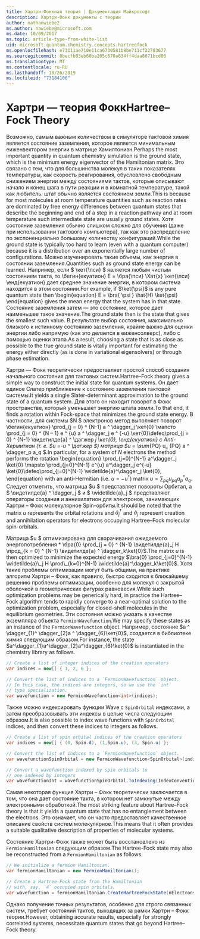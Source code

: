 ```yaml
---
title: Хартри-Фоккная теория | Документация Майкрософт
description: Хартри-Фокк документы с теории
author: nathanwiebe2
ms.author: nawiebe@microsoft.com
ms.date: 10/09/2017
ms.topic: article-type-from-white-list
uid: microsoft.quantum.chemistry.concepts.hartreefock
ms.openlocfilehash: e73111ae710e11ca6730581b8be711cf32783677
ms.sourcegitcommit: 8becfb03eb60ba205c670a634ff4daa8071bcd06
ms.translationtype: MT
ms.contentlocale: ru-RU
ms.lasthandoff: 10/26/2019
ms.locfileid: "73184106"
---
```

# <a name="hartreefock-theory"></a><span data-ttu-id="61dd9-103">Хартри — теория Фокк</span><span class="sxs-lookup"><span data-stu-id="61dd9-103">Hartree–Fock Theory</span></span>

<span data-ttu-id="61dd9-104">Возможно, самым важным количеством в симуляторе тактовой химия является состояние заземления, которое является минимальным еиженвектором энергии в матрице Хамилтониан.</span><span class="sxs-lookup"><span data-stu-id="61dd9-104">Perhaps the most important quantity in quantum chemistry simulation is the ground state, which is the minimum energy eigenvector of the Hamiltonian matrix.</span></span>
<span data-ttu-id="61dd9-105">Это связано с тем, что для большинства молекул в таких показателях температуры, как скорость реагирования, обусловлено свободным снижением энергии между состояниями тактов, которые описывают начало и конец шага в пути реакции и в комнатной температуре, такой как любитель. штат обычно является состоянием земли.</span><span class="sxs-lookup"><span data-stu-id="61dd9-105">This is because for most molecules at room temperature quantities such as reaction rates are dominated by free energy differences between quantum states that describe the beginning and end of a step in a reaction pathway and at room temperature such intermediate state are usually ground states.</span></span>
<span data-ttu-id="61dd9-106">Хотя состояние заземления обычно слишком сложно для обучения (даже при использовании тактового компьютера), так как это распределение по экспоненциально большому количеству конфигураций.</span><span class="sxs-lookup"><span data-stu-id="61dd9-106">While the ground state is typically too hard to learn (even with a quantum computer) because it is a distribution over an exponentially large number of configurations.</span></span>
<span data-ttu-id="61dd9-107">Можно изученировать такие объемы, как энергия в состоянии заземления.</span><span class="sxs-lookup"><span data-stu-id="61dd9-107">Quantities such as ground state energy can be learned.</span></span>
<span data-ttu-id="61dd9-108">Например, если $ \кет{\пси} $ является любым чистым состоянием такта, то \бегин{екуатион} E = \бра{\пси} \Хат{х} \кет{\пси} \енд{екуатион} дает среднее значение энергии, в котором система находится в этом состоянии.</span><span class="sxs-lookup"><span data-stu-id="61dd9-108">For example, if $\ket{\psi}$ is any pure quantum state then \begin{equation} E = \bra{ \psi } \hat{H} \ket{\psi} \end{equation} gives the mean energy that the system has in that state.</span></span>
<span data-ttu-id="61dd9-109">Состояние заземления затем — это состояние, которое дает наименьшее такое значение.</span><span class="sxs-lookup"><span data-stu-id="61dd9-109">The ground state then is the state that gives the smallest such value.</span></span> <span data-ttu-id="61dd9-110">В результате выбор состояния, максимально близкого к истинному состоянию заземления, крайне важно для оценки энергии либо напрямую (как это делается в еиженсолверс), либо с помощью оценки этапа.</span><span class="sxs-lookup"><span data-stu-id="61dd9-110">As a result, choosing a state that is as close as possible to the true ground state is vitally important for estimating the energy either directly (as is done in variational eigensolvers) or through phase estimation.</span></span>

<span data-ttu-id="61dd9-111">Хартри — Фокк теоретически предоставляет простой способ создания начального состояния для тактовых систем.</span><span class="sxs-lookup"><span data-stu-id="61dd9-111">Hartree–Fock theory gives a simple way to construct the initial state for quantum systems.</span></span> <span data-ttu-id="61dd9-112">Он дает единое Слатер приближение к состоянию заземления тактовой системы.</span><span class="sxs-lookup"><span data-stu-id="61dd9-112">It yields a single Slater-determinant approximation to the ground state of a quantum system.</span></span> <span data-ttu-id="61dd9-113">Для этого он находит поворот в Фокк пространстве, который уменьшает энергию штата земли.</span><span class="sxs-lookup"><span data-stu-id="61dd9-113">To that end, it finds a rotation within Fock-space that minimizes the ground state energy.</span></span> <span data-ttu-id="61dd9-114">В частности, для системы $N $ электронов метод выполняет поворот \бегин{екуатион} \prod_{j = 0} ^ {N-1} a ^ \dagger_j \кет{0} \мапсто \prod_{j = 0} ^ {N – 1} e ^ {u} a ^ \dagger_j e ^ {-u} \кет{0}\defeq\prod_{j = 0} ^ {N-1} \видетилде{а} ^ \дагжер _j \кет{0}, \енд{екуатион} с Anti-Хермитиан (т. е. $u =-u ^ \дагжер $) матрица $u = \sum_{PQ} u_ {PQ} a ^ \dagger_p a_q $.</span><span class="sxs-lookup"><span data-stu-id="61dd9-114">In particular, for a system of $N$ electrons the method performs the rotation \begin{equation} \prod_{j=0}^{N-1} a^\dagger_j \ket{0} \mapsto \prod_{j=0}^{N-1} e^{u} a^\dagger_j e^{-u} \ket{0}\defeq\prod_{j=0}^{N-1}  \widetilde{a}^\dagger_j  \ket{0}, \end{equation} with an anti-Hermitian (i.e. $u= -u^\dagger$) matrix $u = \sum_{pq} u_{pq} a^\dagger_p a_q$.</span></span> <span data-ttu-id="61dd9-115">Следует отметить, что матрица $u $ представляет повороты Орбитал, а $ \видетилде{а} ^ \dagger_j $ и $ \widetilde{a}_j $ представляют операторы создания и аннихилатион для электронов, занимающих Хартри – Фокк молекулярное Spin-орбиты.</span><span class="sxs-lookup"><span data-stu-id="61dd9-115">It should be noted that the matrix $u$ represents the orbital rotations and $\widetilde{a}^\dagger_j$ and $\widetilde{a}_j$ represent creation and annihilation operators for electrons occupying Hartree–Fock molecular spin-orbitals.</span></span>


<span data-ttu-id="61dd9-116">Матрица $u $ оптимизирована для сворачивания ожидаемого энергопотребления \* \бра{0} \prod_{j = 0} ^ {N-1} \видетилде{а}\_j H \прод\_{k = 0} ^ {N-1} \видетилде{а} ^ \dagger_k\ket{0}$.</span><span class="sxs-lookup"><span data-stu-id="61dd9-116">The matrix $u$ is then optimized to minimize the expected energy $\bra{0} \prod_{j=0}^{N-1}  \widetilde{a}\_j  H \prod\_{k=0}^{N-1}  \widetilde{a}^\dagger_k\ket{0}$.</span></span> <span data-ttu-id="61dd9-117">Хотя такие проблемы оптимизации могут быть общими, на практике алгоритм Хартри – Фокк, как правило, быстро сходится к ближайшему решению проблемы оптимизации, особенно для молекул с закрытой оболочкой в геометрических фигурах равновесия.</span><span class="sxs-lookup"><span data-stu-id="61dd9-117">While such optimization problems may be generically hard, in practice the Hartree–Fock algorithm tends to rapidly converge to a near-optimal solution to the optimization problem, especially for closed-shell molecules in the equilibrium geometries.</span></span> <span data-ttu-id="61dd9-118">Эти состояния можно указать в качестве экземпляра объекта `FermionWavefunction`.</span><span class="sxs-lookup"><span data-stu-id="61dd9-118">We may specify these states as an instance of the `FermionWavefunction` object.</span></span> <span data-ttu-id="61dd9-119">Например, состояние $a ^ \dagger_{1}^ \dagger_{2}a ^ \dagger_{6}\кет{0}$, создается в библиотеке химия следующим образом.</span><span class="sxs-lookup"><span data-stu-id="61dd9-119">For instance, the state $a^\dagger_{1}a^\dagger_{2}a^\dagger_{6}\ket{0}$ is instantiated in the chemistry library as follows.</span></span>
```csharp
// Create a list of integer indices of the creation operators
var indices = new[] { 1, 2, 6 };

// Convert the list of indices to a `FermionWavefunction` object.
// In this case, the indices are integers, so we use the `int`
// type specialization.
var wavefunction = new FermionWavefunction<int>(indices);
```
<span data-ttu-id="61dd9-120">Также можно индексировать функции Wave с `SpinOrbital` индексами, а затем преобразовывать эти индексы в целые числа следующим образом.</span><span class="sxs-lookup"><span data-stu-id="61dd9-120">It is also possible to index wave functions with `SpinOrbital` indices, and then convert these indices to integers as follows.</span></span>
```csharp
// Create a list of spin orbital indices of the creation operators
var indices = new[] { (0, Spin.d), (1,Spin.u), (3, Spin.u) };

// Convert the list of indices to a `FermionWavefunction` object.
var wavefunctionSpinOrbital = new FermionWavefunction<SpinOrbital>(indices.ToSpinOrbitals());

// Convert a wavefunction indexed by spin orbitals to
// one indexed by integers
var wavefunctionInt = wavefunctionSpinOrbital.ToIndexing(IndexConvention.UpDown);
```

<span data-ttu-id="61dd9-121">Самая некоторая функция Хартри – Фокк теоретически заключается в том, что она дает состояние такта, в котором нет замкнутые между электронными обработкой.</span><span class="sxs-lookup"><span data-stu-id="61dd9-121">The most striking feature about Hartree–Fock theory is that it yields a quantum state that has no entanglement between the electrons.</span></span>
<span data-ttu-id="61dd9-122">Это означает, что он часто предоставляет качественное описание свойств систем молекулярное.</span><span class="sxs-lookup"><span data-stu-id="61dd9-122">This means that it often provides a suitable qualitative description of properties of molecular systems.</span></span> 

<span data-ttu-id="61dd9-123">Состояние Хартри-Фокк также может быть восстановлено из `FermionHamiltonian` следующим образом.</span><span class="sxs-lookup"><span data-stu-id="61dd9-123">The Hartree-Fock state may also be reconstructed from a `FermionHamiltonian`  as follows.</span></span>
```csharp
// We initialize a fermion Hamiltonian.
var fermionHamiltonian = new FermionHamiltonian();

// Create a Hartree-Fock state from the Hamiltonian 
// with, say, `4` occupied spin orbitals.
var wavefunction = fermionHamiltonian.CreateHartreeFockState(nElectrons: 4);
```

<span data-ttu-id="61dd9-124">Однако получение точных результатов, особенно для строго связанных систем, требует состояний тактов, выходящих за рамки Хартри – Фокк теории.</span><span class="sxs-lookup"><span data-stu-id="61dd9-124">However, obtaining accurate results, especially for strongly correlated systems, necessitate quantum states that go beyond Hartree–Fock theory.</span></span>